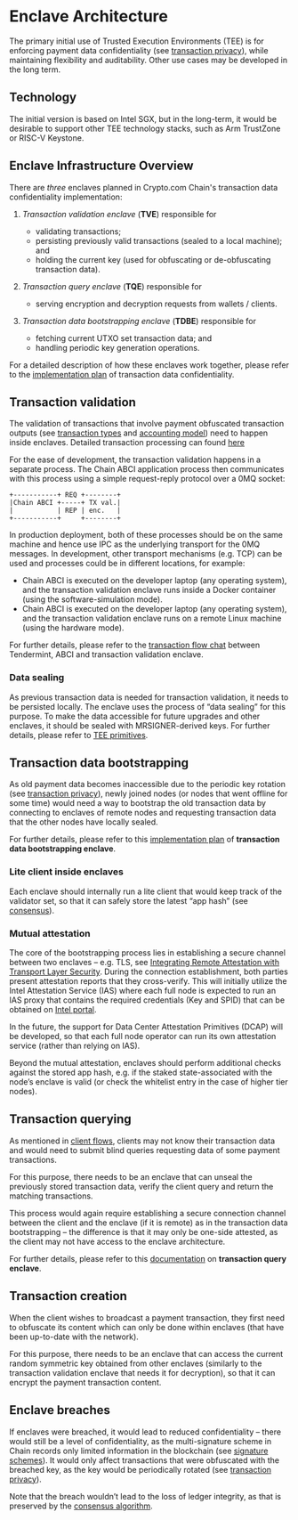 # Enclave Architecture

The primary initial use of Trusted Execution Environments (TEE) is for enforcing payment data confidentiality (see [transaction privacy](./transaction-privacy.md)), while maintaining flexibility and auditability. Other use cases may be developed in the long term.

## Technology

The initial version is based on Intel SGX, but in the long-term, it would be desirable to support other TEE technology stacks, such as Arm TrustZone or RISC-V Keystone.

## Enclave Infrastructure Overview

There are _three_ enclaves planned in Crypto.com Chain's transaction data confidentiality implementation:

1. _Transaction validation enclave_ (**TVE**) responsible for

   - validating transactions;
   - persisting previously valid transactions (sealed to a local machine); and
   - holding the current key (used for obfuscating or de-obfuscating transaction data).

2. _Transaction query enclave_ (**TQE**) responsible for

   - serving encryption and decryption requests from wallets / clients.

3. _Transaction data bootstrapping enclave_ (**TDBE**) responsible for
   - fetching current UTXO set transaction data; and
   - handling periodic key generation operations.

For a detailed description of how these enclaves work together, please refer to the [implementation plan](https://github.com/crypto-com/chain-docs/blob/master/plan.md) of transaction data confidentiality.

## Transaction validation

The validation of transactions that involve payment obfuscated transaction outputs (see [transaction types](./transaction.md) and [accounting model](./transaction-accounting-model.md)) need to happen inside enclaves. Detailed transaction processing can found [here](https://github.com/crypto-com/chain-docs/blob/master/docs/modules/transactions.md)

For the ease of development, the transaction validation happens in a separate process. The Chain ABCI application process then communicates with this process using a simple request-reply protocol over a 0MQ socket:

```
+-----------+ REQ +--------+
|Chain ABCI +-----+ TX val.|
|           | REP | enc.   |
+-----------+     +--------+
```

In production deployment, both of these processes should be on the same machine and hence use IPC as the underlying transport for the 0MQ messages. In development, other transport mechanisms (e.g. TCP) can be used and processes could be in different locations, for example:

- Chain ABCI is executed on the developer laptop (any operating system), and the transaction validation enclave runs inside a Docker container (using the software-simulation mode).
- Chain ABCI is executed on the developer laptop (any operating system), and the transaction validation enclave runs on a remote Linux machine (using the hardware mode).

For further details, please refer to the [transaction flow chat](https://github.com/crypto-com/chain-docs/blob/master/plan.md#transaction-validation-enclave-tve) between Tendermint, ABCI and transaction validation enclave.

### Data sealing

As previous transaction data is needed for transaction validation, it needs to be persisted locally. The enclave uses the process of “data sealing” for this purpose. To make the data accessible for future upgrades and other enclaves, it should be sealed with MRSIGNER-derived keys. For further details, please refer to [TEE primitives](https://github.com/crypto-com/chain-docs/blob/master/plan.md#tee-primitives).

## Transaction data bootstrapping

As old payment data becomes inaccessible due to the periodic key rotation (see [transaction privacy](./transaction-privacy.md)), newly joined nodes (or nodes that went offline for some time) would need a way to bootstrap the old transaction data by connecting to enclaves of remote nodes and requesting transaction data that the other nodes have locally sealed.

For further details, please refer to this [implementation plan](https://github.com/crypto-com/chain-docs/blob/master/plan.md#transaction-data-bootstrapping-enclave-tdbe) of **transaction data bootstrapping enclave**.

### Lite client inside enclaves

Each enclave should internally run a lite client that would keep track of the validator set, so that it can safely store the latest “app hash” (see [consensus](./consensus.md#application_hash)).

### Mutual attestation

The core of the bootstrapping process lies in establishing a secure channel between two enclaves – e.g. TLS, see [Integrating Remote Attestation with Transport Layer Security](https://arxiv.org/pdf/1801.05863.pdf). During the connection establishment, both parties present attestation reports that they cross-verify. This will initially utilize the Intel Attestation Service (IAS) where each full node is expected to run an IAS proxy that contains the required credentials (Key and SPID) that can be obtained on [Intel portal](https://api.portal.trustedservices.intel.com/EPID-attestation).

In the future, the support for Data Center Attestation Primitives (DCAP) will be developed, so that each full node operator can run its own attestation service (rather than relying on IAS).

Beyond the mutual attestation, enclaves should perform additional checks against the stored app hash, e.g. if the staked state-associated with the node’s enclave is valid (or check the whitelist entry in the case of higher tier nodes).

## Transaction querying

As mentioned in [client flows](./client-flow.md), clients may not know their transaction data and would need to submit blind queries requesting data of some payment transactions.

For this purpose, there needs to be an enclave that can unseal the previously stored transaction data, verify the client query and return the matching transactions.

This process would again require establishing a secure connection channel between the client and the enclave (if it is remote) as in the transaction data bootstrapping – the difference is that it may only be one-side attested, as the client may not have access to the enclave architecture.

For further details, please refer to this [documentation](https://github.com/crypto-com/chain-docs/blob/master/plan.md#reliance-on-the-intel-infrastructure) on **transaction query enclave**.

## Transaction creation

When the client wishes to broadcast a payment transaction, they first need to obfuscate its content which can only be done within enclaves (that have been up-to-date with the network).

For this purpose, there needs to be an enclave that can access the current random symmetric key obtained from other enclaves (similarly to the transaction validation enclave that needs it for decryption), so that it can encrypt the payment transaction content.

## Enclave breaches

If enclaves were breached, it would lead to reduced confidentiality – there would still be a level of confidentiality, as the multi-signature scheme in Chain records only limited information in the blockchain (see [signature schemes](./signature-schemes.md)). It would only affect transactions that were obfuscated with the breached key, as the key would be periodically rotated (see [transaction privacy](./transaction-privacy.md)).

Note that the breach wouldn’t lead to the loss of ledger integrity, as that is preserved by the [consensus algorithm](./consensus.md).

